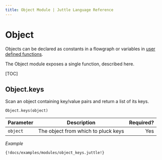 ```yaml
---
title: Object Module | Juttle Language Reference
---
```


# Object


Objects can be declared as constants in a flowgraph or variables in
[user defined functions](../concepts/programming_constructs.md#functions).

The Object module exposes a single function, described here.

[TOC]

## Object.keys 

Scan an object containing key/value pairs and return a list of its keys.

``` 
Object.keys(object)
```

Parameter  | Description   |  Required?
---------- | ------------- | ---------:
`object`   | The object from which to pluck keys  |  Yes

_Example_

```
{!docs/examples/modules/object_keys.juttle!}
```
